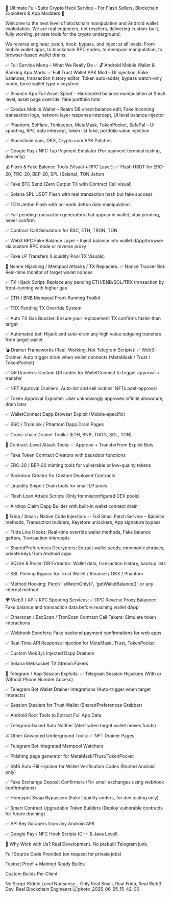 🚨 Ultimate Full-Suite Crypto Hack Service – For Flash Sellers, Blockchain Exploiters & App Modders 🚨

Welcome to the next level of blockchain manipulation and Android wallet exploitation.
We are real engineers, not resellers, delivering custom-built, fully working, private tools for the crypto underground.

We reverse engineer, patch, hook, bypass, and inject at all levels:
From mobile wallet apps, to blockchain RPC nodes, to mempool manipulation, to browser-based wallet drains.

✅ Full Service Menu – What We Really Do ✅
🔓 Android Mobile Wallet & Banking App Mods:
✅ Full Trust Wallet APK Mod – UI injection, Fake balances, transaction history editor, Token auto-adder, bypass watch-only mode, force wallet type = keystore

✅ Binance App Full Asset Spoof – Hardcoded balance manipulation at Smali level, asset page override, fake portfolio total

✅ Exodus Mobile Wallet – Realm DB direct balance edit, Fake incoming transaction logs, network layer response intercept, UI level balance injector

✅ Phantom, Solflare, Tonkeeper, MetaMask, TokenPocket, SafePal – UI spoofing, RPC data intercept, token list fake, portfolio value injection

✅ Blockchain.com, OKX, Crypto.com APK Patches

✅ Google Pay / NFC Tap Payment Emulator (For payment terminal testing, dev only)

💰 Flash & Fake Balance Tools (Visual + RPC Layer):
✅ Flash USDT for ERC-20, TRC-20, BEP-20, SPL (Solana), TON Jetton

✅ Fake BTC Send (Zero Output TX with Contract Call visual)

✅ Solana SPL USDT Flash with real transaction hash but fake success

✅ TON Jetton Flash with on-node Jetton data manipulation

✅ Full pending transaction generators that appear in wallet, stay pending, never confirm

✅ Contract Call Simulators for BSC, ETH, TRON, TON

✅ Web3 RPC Fake Balance Layer – Inject balance into wallet dApp/browser via custom RPC node or reverse proxy

✅ Fake LP Transfers (Liquidity Pool TX Visuals)

🚨 Nonce Hijacking / Mempool Attacks / TX Replacers:
✅ Nonce Tracker Bot: Real-time monitor of target wallet nonces

✅ TX Hijack Script: Replace any pending ETH/BNB/SOL/TRX transaction by front-running with higher gas

✅ ETH / BNB Mempool Front-Running Toolkit

✅ TRX Pending TX Override System

✅ Auto TX Gas Booster: Ensure your replacement TX confirms faster than target

✅ Automated bot: Hijack and auto-drain any high value outgoing transfers from target wallet

💣 Drainer Frameworks (Real, Working, Not Telegram Scripts):
✅ Web3 Drainer: Auto trigger drain when wallet connects (MetaMask / Trust / TokenPocket)

✅ QR Drainers: Custom QR codes for WalletConnect to trigger approval + transfer

✅ NFT Approval Drainers: Auto-list and sell victims' NFTs post-approval

✅ Token Approval Exploiter: User unknowingly approves infinite allowance, drain later

✅ WalletConnect Dapp Browser Exploit (Mobile-specific)

✅ BSC / TronLink / Phantom Dapp Drain Pages

✅ Cross-chain Drainer Toolkit (ETH, BNB, TRON, SOL, TON)

🎯 Contract-Level Attack Tools:
✅ Approve + TransferFrom Exploit Bots

✅ Fake Token Contract Creators with backdoor functions

✅ ERC-20 / BEP-20 minting tools for vulnerable or low-quality tokens

✅ Backdoor Creator for Custom Deployed Contracts

✅ Liquidity Snipe / Drain tools for small LP pools

✅ Flash Loan Attack Scripts (Only for misconfigured DEX pools)

✅ Airdrop Claim Dapp Builder with built-in wallet connect drain

🧬 Frida / Smali / Native Code Injection:
✅ Full Smali Patch Service – Balance methods, Transaction builders, Keystore unlockers, App signature bypass

✅ Frida Live Hooks: Real-time override wallet methods, Fake balance getters, Transaction intercepts

✅ SharedPreferences Decrypters: Extract wallet seeds, mnemonic phrases, private keys from Android apps

✅ SQLite & Realm DB Extractor: Wallet data, transaction history, backup lists

✅ SSL Pinning Bypass for Trust Wallet / Binance / OKX / Phantom

✅ Method Hooking: Patch 'isWatchOnly()', 'getWalletBalance()', or any internal method

🌍 Web3 / API / RPC Spoofing Services:
✅ RPC Reverse Proxy Balancer: Fake balance and transaction data before reaching wallet dApp

✅ Etherscan / BscScan / TronScan Contract Call Fakers: Simulate token interactions

✅ Webhook Spoofers: Fake backend payment confirmations for web apps

✅ Real-Time API Response Injection for MetaMask, Trust, TokenPocket

✅ Custom Web3.js Injected Dapp Drainers

✅ Solana Websocket TX Stream Fakers

📲 Telegram / App Session Exploits:
✅ Telegram Session Hijackers (With or Without Phone Number Access)

✅ Telegram Bot Wallet Drainer Integrations (Auto-trigger when target interacts)

✅ Session Stealers for Trust Wallet (SharedPreferences Grabber)

✅ Android Root Tools to Extract Full App Data

✅ Telegram-based Auto Notifier (Alert when target wallet moves funds)

⚔️ Other Advanced Underground Tools:
✅ NFT Drainer Pages

✅ Telegram Bot integrated Mempool Watchers

✅ Phishing page generator for MetaMask/Trust/TokenPocket

✅ SMS Auto-Fill Hijacker for Wallet Verification Codes (Rooted Android only)

✅ Fake Exchange Deposit Confirmers (For small exchanges using webhook confirmations)

✅ Honeypot Swap Bypassers (Fake liquidity adders, for dev testing only)

✅ Smart Contract Upgradable Token Builders (Deploy vulnerable contracts for future draining)

✅ API Key Scrapers from any Android APK

✅ Google Pay / NFC Hook Scripts (C++ & Java Level)

💎 Why Work with Us?
Real Development. No prebuilt Telegram junk.

Full Source Code Provided (on request for private jobs)

Testnet Proof + Mainnet Ready Builds

Custom Builds Per Client

No Script-Kiddie Level Nonsense – Only Real Smali, Real Frida, Real Web3 Dev, Real Blockchain Engineers
![photo_2025-06-25_15-42-00](https://github.com/user-attachments/assets/16880f07-165d-4aaa-8c62-7a35e5d37884)







